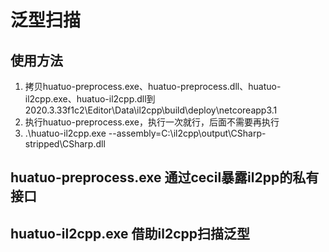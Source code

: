 # 泛型扫描
## 使用方法
1. 拷贝huatuo-preprocess.exe、huatuo-preprocess.dll、huatuo-il2cpp.exe、huatuo-il2cpp.dll到2020.3.33f1c2\Editor\Data\il2cpp\build\deploy\netcoreapp3.1
2. 执行huatuo-preprocess.exe，执行一次就行，后面不需要再执行
3. .\huatuo-il2cpp.exe --assembly=C:\il2cpp\output\CSharp-stripped\CSharp.dll
## huatuo-preprocess.exe 通过cecil暴露il2pp的私有接口
## huatuo-il2cpp.exe 借助il2cpp扫描泛型
